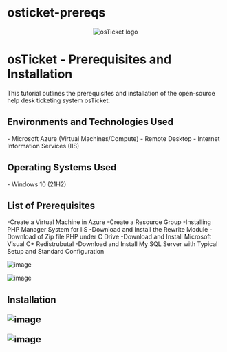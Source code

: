 # osticket-prereqs

<p align="center">
<img src="https://i.imgur.com/Clzj7Xs.png" alt="osTicket logo"/>
</p>

<h1>osTicket - Prerequisites and Installation</h1>
This tutorial outlines the prerequisites and installation of the open-source help desk ticketing system osTicket.<br />


<h2>Environments and Technologies Used</h2>
- Microsoft Azure (Virtual Machines/Compute)
- Remote Desktop
- Internet Information Services (IIS)

<h2>Operating Systems Used </h2>
- Windows 10</b> (21H2)

<h2>List of Prerequisites</h2>
-Create a Virtual Machine in Azure 
  -Create a Resource Group
-Installing PHP Manager System for IIS
-Download and Install the Rewrite Module
-Download of Zip file PHP under C Drive
-Download and Install Microsoft Visual C+ Redistrubutal 
-Download and Install My SQL Server with Typical Setup and Standard Configuration


![image](https://github.com/mroesberry988/osticket-prereqs/assets/134666751/911952b2-0af2-4758-8e14-1a9ef14041d3)

![image](https://github.com/mroesberry988/osticket-prereqs/assets/134666751/77320ed1-e413-466b-852d-f1d40ceb90e9)

<h2>Installation

![image](https://github.com/mroesberry988/osticket-prereqs/assets/134666751/fde07ccc-33af-4de4-89e6-fa3bc25902fb)




![image](https://github.com/mroesberry988/osticket-prereqs/assets/134666751/9267e7e1-42c8-4709-8a10-9e618bef2faf)



